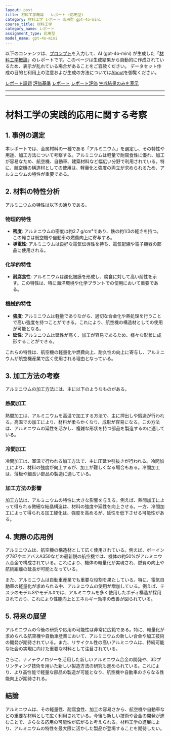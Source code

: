 ```yaml
---
layout: post
title: 材料工学概論 - レポート (応用型)
category: 材料工学 レポート 応用型 gpt-4o-mini
course_title: 材料工学
category_name: レポート
assignment_type: 応用型
model_name: gpt-4o-mini
---
```


以下のコンテンツは、[プロンプト](http://127.0.0.1:8000/generated/材料工学/gpt-4o-mini/prompt_レポート-応用型.md)を入力して、AI (gpt-4o-mini) が生成した「[材料工学概論](/contents/材料工学/)」のレポートです。このページは生成結果から自動的に作成されているため、表示が乱れている場合があることをご容赦ください。
データセット作成の目的と利用上の注意および生成の方法については[About](/About)を御覧ください。

[レポート課題](../レポート課題-応用型)
[評価基準](../評価基準-応用型)
[レポート](../レポート-応用型)
[レポート評価](../レポート評価-応用型)
[生成結果のみを表示](http://127.0.0.1:8000/generated/材料工学/gpt-4o-mini/レポート-応用型.md)
  

***
***
  
# 材料工学の実践的応用に関する考察

## 1. 事例の選定

本レポートでは、金属材料の一種である「アルミニウム」を選定し、その特性や用途、加工方法について考察する。アルミニウムは軽量で耐腐食性に優れ、加工が容易なため、航空機、自動車、建築材料など幅広い分野で利用されている。特に、航空機の構造材としての使用は、軽量化と強度の両立が求められるため、アルミニウムの特性が重要である。

## 2. 材料の特性分析

アルミニウムの特性は以下の通りである。

### 物理的特性
- **密度**: アルミニウムの密度は約2.7 g/cm³であり、鉄の約1/3の軽さを持つ。この軽さは航空機や自動車の燃費向上に寄与する。
- **導電性**: アルミニウムは良好な電気伝導性を持ち、電気配線や電子機器の部品に使用される。

### 化学的特性
- **耐腐食性**: アルミニウムは酸化被膜を形成し、腐食に対して高い耐性を示す。この特性は、特に海洋環境や化学プラントでの使用において重要である。

### 機械的特性
- **強度**: アルミニウムは軽量でありながら、適切な合金化や熱処理を行うことで高い強度を持つことができる。これにより、航空機の構造材としての使用が可能となる。
- **延性**: アルミニウムは延性が高く、加工が容易であるため、様々な形状に成形することができる。

これらの特性は、航空機の軽量化や燃費向上、耐久性の向上に寄与し、アルミニウムが航空機産業で広く使用される理由となっている。

## 3. 加工方法の考察

アルミニウムの加工方法には、主に以下のようなものがある。

### 熱間加工
熱間加工は、アルミニウムを高温で加工する方法で、主に押出しや鍛造が行われる。高温での加工により、材料が柔らかくなり、成形が容易になる。この方法は、アルミニウムの延性を活かし、複雑な形状を持つ部品を製造するのに適している。

### 冷間加工
冷間加工は、室温で行われる加工方法で、主に圧延や引抜きが行われる。冷間加工により、材料の強度が向上するが、加工が難しくなる場合もある。冷間加工は、薄板や細長い部品の製造に適している。

### 加工方法の影響
加工方法は、アルミニウムの特性に大きな影響を与える。例えば、熱間加工によって得られる微細な結晶構造は、材料の強度や延性を向上させる。一方、冷間加工によって得られる加工硬化は、強度を高めるが、延性を低下させる可能性がある。

## 4. 実際の応用例

アルミニウムは、航空機の構造材として広く使用されている。例えば、ボーイング787やエアバスA350などの最新鋭の航空機では、機体の約50%がアルミニウム合金で構成されている。これにより、機体の軽量化が実現され、燃費の向上や航続距離の延長が可能となっている。

また、アルミニウムは自動車産業でも重要な役割を果たしている。特に、電気自動車の軽量化が求められる中、アルミニウムの使用が増加している。例えば、テスラのモデルSやモデルXでは、アルミニウムを多く使用したボディ構造が採用されており、これにより性能向上とエネルギー効率の改善が図られている。

## 5. 将来の展望

アルミニウムの今後の研究や応用の可能性は非常に広範である。特に、軽量化が求められる航空機や自動車産業において、アルミニウムの新しい合金や加工技術の開発が期待されている。また、リサイクル性の高いアルミニウムは、持続可能な社会の実現に向けた重要な材料として注目されている。

さらに、ナノテクノロジーを活用した新しいアルミニウム合金の開発や、3Dプリンティング技術を用いた新しい製造方法の研究も進められている。これにより、より高性能で軽量な部品の製造が可能となり、航空機や自動車のさらなる性能向上が期待される。

## 結論

アルミニウムは、その軽量性、耐腐食性、加工の容易さから、航空機や自動車などの重要な材料として広く利用されている。今後も新しい技術や合金の開発が進むことで、さらなる応用の可能性が広がると考えられる。材料工学の進展により、アルミニウムの特性を最大限に活かした製品が登場することを期待したい。
